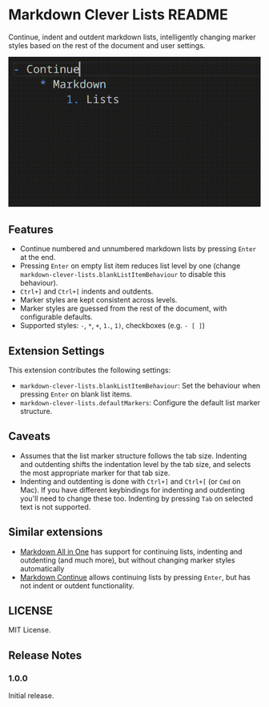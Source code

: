 # Markdown Clever Lists README

Continue, indent and outdent markdown lists, intelligently changing marker styles based
on the rest of the document and user settings.


![Extension usage demo](/assets/demo.gif)

## Features

- Continue numbered and unnumbered markdown lists by pressing `Enter` at the end.
- Pressing `Enter` on empty list item reduces list level by one (change
  `markdown-clever-lists.blankListItemBehaviour` to disable this behaviour).
- `Ctrl+]` and `Ctrl+[` indents and outdents.
- Marker styles are kept consistent across levels.
- Marker styles are guessed from the rest of the document, with configurable defaults.
- Supported styles: `-`, `*`, `+`, `1.`, `1)`, checkboxes (e.g. `- [ ]`)


## Extension Settings

This extension contributes the following settings:

* `markdown-clever-lists.blankListItemBehaviour`: Set the behaviour when pressing
  `Enter` on blank list items.
* `markdown-clever-lists.defaultMarkers`: Configure the default list marker structure.


## Caveats

- Assumes that the list marker structure follows the tab size. Indenting and outdenting
  shifts the indentation level by the tab size, and selects the most appropriate marker
  for that tab size.
- Indenting and outdenting is done with `Ctrl+]` and `Ctrl+[` (or `Cmd` on Mac). If you
  have different keybindings for indenting and outdenting you'll need to change these
  too. Indenting by pressing `Tab` on selected text is not supported.


## Similar extensions

- [Markdown All in One](https://marketplace.visualstudio.com/items?itemName=yzhang.markdown-all-in-one)
  has support for continuing lists, indenting and outdenting (and much more), but 
  without changing marker styles automatically
- [Markdown Continue](https://marketplace.visualstudio.com/items?itemName=tejasvi.markdown-continue)
  allows continuing lists by pressing `Enter`, but has not indent or outdent
  functionality.


## LICENSE

MIT License.


## Release Notes

### 1.0.0

Initial release.
